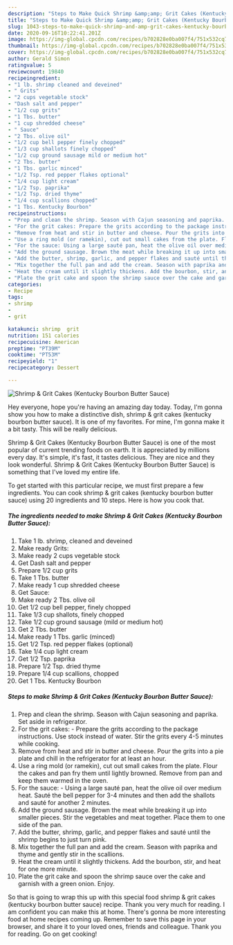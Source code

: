 ```yaml
---
description: "Steps to Make Quick Shrimp &amp;amp; Grit Cakes (Kentucky Bourbon Butter Sauce)"
title: "Steps to Make Quick Shrimp &amp;amp; Grit Cakes (Kentucky Bourbon Butter Sauce)"
slug: 1043-steps-to-make-quick-shrimp-and-amp-grit-cakes-kentucky-bourbon-butter-sauce
date: 2020-09-16T10:22:41.201Z
image: https://img-global.cpcdn.com/recipes/b702828e0ba007f4/751x532cq70/shrimp-grit-cakes-kentucky-bourbon-butter-sauce-recipe-main-photo.jpg
thumbnail: https://img-global.cpcdn.com/recipes/b702828e0ba007f4/751x532cq70/shrimp-grit-cakes-kentucky-bourbon-butter-sauce-recipe-main-photo.jpg
cover: https://img-global.cpcdn.com/recipes/b702828e0ba007f4/751x532cq70/shrimp-grit-cakes-kentucky-bourbon-butter-sauce-recipe-main-photo.jpg
author: Gerald Simon
ratingvalue: 5
reviewcount: 19840
recipeingredient:
- "1 lb. shrimp cleaned and deveined"
- " Grits"
- "2 cups vegetable stock"
- "Dash salt and pepper"
- "1/2 cup grits"
- "1 Tbs. butter"
- "1 cup shredded cheese"
- " Sauce"
- "2 Tbs. olive oil"
- "1/2 cup bell pepper finely chopped"
- "1/3 cup shallots finely chopped"
- "1/2 cup ground sausage mild or medium hot"
- "2 Tbs. butter"
- "1 Tbs. garlic minced"
- "1/2 Tsp. red pepper flakes optional"
- "1/4 cup light cream"
- "1/2 Tsp. paprika"
- "1/2 Tsp. dried thyme"
- "1/4 cup scallions chopped"
- "1 Tbs. Kentucky Bourbon"
recipeinstructions:
- "Prep and clean the shrimp. Season with Cajun seasoning and paprika. Set aside in refrigerator."
- "For the grit cakes: Prepare the grits according to the package instructions. Use stock instead of water. Stir the grits every 4-5 minutes while cooking."
- "Remove from heat and stir in butter and cheese. Pour the grits into a pie plate and chill in the refrigerator for at least an hour."
- "Use a ring mold (or ramekin), cut out small cakes from the plate. Flour the cakes and pan fry them until lightly browned. Remove from pan and keep them warmed in the oven."
- "For the sauce: Using a large sauté pan, heat the olive oil over medium heat. Sauté the bell pepper for 3-4 minutes and then add the shallots and sauté for another 2 minutes."
- "Add the ground sausage. Brown the meat while breaking it up into smaller pieces. Stir the vegetables and meat together. Place them to one side of the pan."
- "Add the butter, shrimp, garlic, and pepper flakes and sauté until the shrimp begins to just turn pink."
- "Mix together the full pan and add the cream. Season with paprika and thyme and gently stir in the scallions."
- "Heat the cream until it slightly thickens. Add the bourbon, stir, and heat for one more minute."
- "Plate the grit cake and spoon the shrimp sauce over the cake and garnish with a green onion. Enjoy."
categories:
- Recipe
tags:
- shrimp
- 
- grit

katakunci: shrimp  grit 
nutrition: 151 calories
recipecuisine: American
preptime: "PT39M"
cooktime: "PT53M"
recipeyield: "1"
recipecategory: Dessert

---
```



![Shrimp &amp; Grit Cakes (Kentucky Bourbon Butter Sauce)](https://img-global.cpcdn.com/recipes/b702828e0ba007f4/751x532cq70/shrimp-grit-cakes-kentucky-bourbon-butter-sauce-recipe-main-photo.jpg)

Hey everyone, hope you're having an amazing day today. Today, I'm gonna show you how to make a distinctive dish, shrimp &amp; grit cakes (kentucky bourbon butter sauce). It is one of my favorites. For mine, I'm gonna make it a bit tasty. This will be really delicious.



Shrimp &amp; Grit Cakes (Kentucky Bourbon Butter Sauce) is one of the most popular of current trending foods on earth. It is appreciated by millions every day. It's simple, it's fast, it tastes delicious. They are nice and they look wonderful. Shrimp &amp; Grit Cakes (Kentucky Bourbon Butter Sauce) is something that I've loved my entire life.


To get started with this particular recipe, we must first prepare a few ingredients. You can cook shrimp &amp; grit cakes (kentucky bourbon butter sauce) using 20 ingredients and 10 steps. Here is how you cook that.

<!--inarticleads1-->

##### The ingredients needed to make Shrimp &amp; Grit Cakes (Kentucky Bourbon Butter Sauce):

1. Take 1 lb. shrimp, cleaned and deveined
1. Make ready  Grits:
1. Make ready 2 cups vegetable stock
1. Get Dash salt and pepper
1. Prepare 1/2 cup grits
1. Take 1 Tbs. butter
1. Make ready 1 cup shredded cheese
1. Get  Sauce:
1. Make ready 2 Tbs. olive oil
1. Get 1/2 cup bell pepper, finely chopped
1. Take 1/3 cup shallots, finely chopped
1. Take 1/2 cup ground sausage (mild or medium hot)
1. Get 2 Tbs. butter
1. Make ready 1 Tbs. garlic (minced)
1. Get 1/2 Tsp. red pepper flakes (optional)
1. Take 1/4 cup light cream
1. Get 1/2 Tsp. paprika
1. Prepare 1/2 Tsp. dried thyme
1. Prepare 1/4 cup scallions, chopped
1. Get 1 Tbs. Kentucky Bourbon




<!--inarticleads2-->

##### Steps to make Shrimp &amp; Grit Cakes (Kentucky Bourbon Butter Sauce):

1. Prep and clean the shrimp. Season with Cajun seasoning and paprika. Set aside in refrigerator.
1. For the grit cakes: - Prepare the grits according to the package instructions. Use stock instead of water. Stir the grits every 4-5 minutes while cooking.
1. Remove from heat and stir in butter and cheese. Pour the grits into a pie plate and chill in the refrigerator for at least an hour.
1. Use a ring mold (or ramekin), cut out small cakes from the plate. Flour the cakes and pan fry them until lightly browned. Remove from pan and keep them warmed in the oven.
1. For the sauce: - Using a large sauté pan, heat the olive oil over medium heat. Sauté the bell pepper for 3-4 minutes and then add the shallots and sauté for another 2 minutes.
1. Add the ground sausage. Brown the meat while breaking it up into smaller pieces. Stir the vegetables and meat together. Place them to one side of the pan.
1. Add the butter, shrimp, garlic, and pepper flakes and sauté until the shrimp begins to just turn pink.
1. Mix together the full pan and add the cream. Season with paprika and thyme and gently stir in the scallions.
1. Heat the cream until it slightly thickens. Add the bourbon, stir, and heat for one more minute.
1. Plate the grit cake and spoon the shrimp sauce over the cake and garnish with a green onion. Enjoy.




So that is going to wrap this up with this special food shrimp &amp; grit cakes (kentucky bourbon butter sauce) recipe. Thank you very much for reading. I am confident you can make this at home. There's gonna be more interesting food at home recipes coming up. Remember to save this page in your browser, and share it to your loved ones, friends and colleague. Thank you for reading. Go on get cooking!
